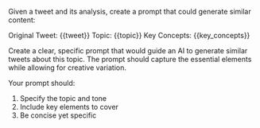 Given a tweet and its analysis, create a prompt that could generate similar content:

Original Tweet: {{tweet}}
Topic: {{topic}}
Key Concepts: {{key_concepts}}

Create a clear, specific prompt that would guide an AI to generate similar tweets about this topic.
The prompt should capture the essential elements while allowing for creative variation.

Your prompt should:
1. Specify the topic and tone
2. Include key elements to cover
3. Be concise yet specific